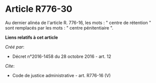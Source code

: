 # Article R776-30

Au dernier alinéa de l'article R. 776-16, les mots : " centre de rétention " sont remplacés par les mots : " centre
pénitentiaire ".

**Liens relatifs à cet article**

_Créé par_:

  - Décret n°2016-1458 du 28 octobre 2016 - art. 12

_Cite_:

  - Code de justice administrative - art. R776-16 (V)
